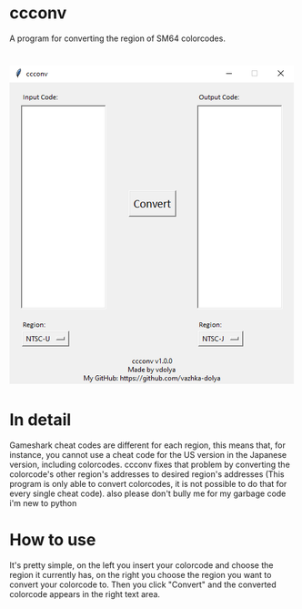 # ccconv
A program for converting the region of SM64 colorcodes.
# <img src="https://github.com/vazhka-dolya/ccconv/blob/main/img/screenshot1.png?raw=true">

# In detail
Gameshark cheat codes are different for each region, this means that, for instance, you cannot use a cheat code for the US version in the Japanese version, including colorcodes. ccconv fixes that problem by converting the colorcode's other region's addresses to desired region's addresses (This program is only able to convert colorcodes, it is not possible to do that for every single cheat code).
also please don't bully me for my garbage code i'm new to python

# How to use
It's pretty simple, on the left you insert your colorcode and choose the region it currently has, on the right you choose the region you want to convert your colorcode to. Then you click "Convert" and the converted colorcode appears in the right text area.
